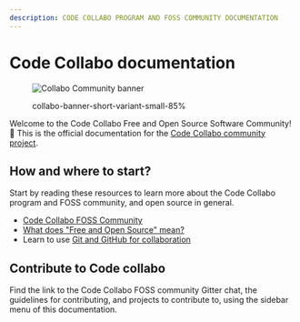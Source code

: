 ```yaml
---
description: CODE COLLABO PROGRAM AND FOSS COMMUNITY DOCUMENTATION
---
```


# Code Collabo documentation

<figure><img src="https://user-images.githubusercontent.com/45185388/235588957-6381f92e-4f32-4225-a159-00ab445a9fb2.png" alt="Collabo Community banner"><figcaption><p>collabo-banner-short-variant-small-85%</p></figcaption></figure>

Welcome to the Code Collabo Free and Open Source Software Community! 🙌 This is the official documentation for the [Code Collabo community project](https://github.com/code-collabo).

## How and where to start?

Start by reading these resources to learn more about the Code Collabo program and FOSS community, and open source in general.

* [Code Collabo FOSS Community](https://code-collabo.hashnode.dev/what-is-code-collabo-and-who-is-it-for)
* [What does "Free and Open Source" mean?](https://code-collabo.hashnode.dev/what-does-free-and-open-source-mean)
* Learn to use [Git and GitHub for collaboration](https://obiagba-mary.gitbook.io/git-and-github-training)

## Contribute to Code collabo

Find the link to the Code Collabo FOSS community Gitter chat, the guidelines for contributing, and projects to contribute to, using the sidebar menu of this documentation.
